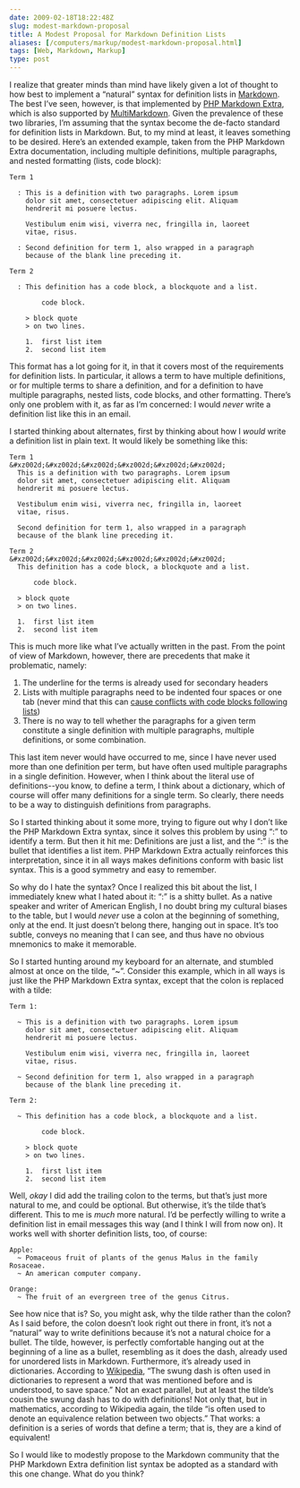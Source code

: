 ```yaml
--- 
date: 2009-02-18T18:22:48Z
slug: modest-markdown-proposal
title: A Modest Proposal for Markdown Definition Lists
aliases: [/computers/markup/modest-markdown-proposal.html]
tags: [Web, Markdown, Markup]
type: post
---
```


I realize that greater minds than mind have likely given a lot of thought to how
best to implement a “natural” syntax for definition lists in [Markdown]. The
best I’ve seen, however, is that implemented by [PHP Markdown Extra], which is
also supported by [MultiMarkdown]. Given the prevalence of these two libraries,
I’m assuming that the syntax become the de-facto standard for definition lists
in Markdown. But, to my mind at least, it leaves something to be desired. Here’s
an extended example, taken from the PHP Markdown Extra documentation, including
multiple definitions, multiple paragraphs, and nested formatting (lists, code
block):

    Term 1

      : This is a definition with two paragraphs. Lorem ipsum 
        dolor sit amet, consectetuer adipiscing elit. Aliquam 
        hendrerit mi posuere lectus.

        Vestibulum enim wisi, viverra nec, fringilla in, laoreet
        vitae, risus.

      : Second definition for term 1, also wrapped in a paragraph
        because of the blank line preceding it.

    Term 2

      : This definition has a code block, a blockquote and a list.

            code block.

        > block quote
        > on two lines.

        1.  first list item
        2.  second list item

This format has a lot going for it, in that it covers most of the requirements
for definition lists. In particular, it allows a term to have multiple
definitions, or for multiple terms to share a definition, and for a definition
to have multiple paragraphs, nested lists, code blocks, and other formatting.
There’s only one problem with it, as far as I’m concerned: I would *never* write
a definition list like this in an email.

I started thinking about alternates, first by thinking about how I *would* write
a definition list in plain text. It would likely be something like this:

    Term 1
    &#xz002d;&#xz002d;&#xz002d;&#xz002d;&#xz002d;&#xz002d;
      This is a definition with two paragraphs. Lorem ipsum 
      dolor sit amet, consectetuer adipiscing elit. Aliquam 
      hendrerit mi posuere lectus.

      Vestibulum enim wisi, viverra nec, fringilla in, laoreet
      vitae, risus.

      Second definition for term 1, also wrapped in a paragraph
      because of the blank line preceding it.

    Term 2
    &#xz002d;&#xz002d;&#xz002d;&#xz002d;&#xz002d;&#xz002d;
      This definition has a code block, a blockquote and a list.

          code block.

      > block quote
      > on two lines.

      1.  first list item
      2.  second list item

This is much more like what I’ve actually written in the past. From the point of
view of Markdown, however, there are precedents that make it problematic,
namely:

1.  The underline for the terms is already used for secondary headers
2.  Lists with multiple paragraphs need to be indented four spaces or one tab
    (never mind that this can [cause conflicts with code blocks following
    lists])
3.  There is no way to tell whether the paragraphs for a given term constitute a
    single definition with multiple paragraphs, multiple definitions, or some
    combination.

This last item never would have occurred to me, since I have never used more
than one definition per term, but have often used multiple paragraphs in a
single definition. However, when I think about the literal use of
definitions--you know, to define a term, I think about a dictionary, which of
course will offer many definitions for a single term. So clearly, there needs to
be a way to distinguish definitions from paragraphs.

So I started thinking about it some more, trying to figure out why I don’t like
the PHP Markdown Extra syntax, since it solves this problem by using “:” to
identify a term. But then it hit me: Definitions are just a list, and the “:” is
the bullet that identifies a list item. PHP Markdown Extra actually reinforces
this interpretation, since it in all ways makes definitions conform with basic
list syntax. This is a good symmetry and easy to remember.

So why do I hate the syntax? Once I realized this bit about the list, I
immediately knew what I hated about it: “:” is a shitty bullet. As a native
speaker and writer of American English, I no doubt bring my cultural biases to
the table, but I would *never* use a colon at the beginning of something, only
at the end. It just doesn’t belong there, hanging out in space. It’s too subtle,
conveys no meaning that I can see, and thus have no obvious mnemonics to make it
memorable.

So I started hunting around my keyboard for an alternate, and stumbled almost at
once on the tilde, “\~”. Consider this example, which in all ways is just like
the PHP Markdown Extra syntax, except that the colon is replaced with a tilde:

    Term 1:

      ~ This is a definition with two paragraphs. Lorem ipsum 
        dolor sit amet, consectetuer adipiscing elit. Aliquam 
        hendrerit mi posuere lectus.

        Vestibulum enim wisi, viverra nec, fringilla in, laoreet
        vitae, risus.

      ~ Second definition for term 1, also wrapped in a paragraph
        because of the blank line preceding it.

    Term 2:

      ~ This definition has a code block, a blockquote and a list.

            code block.

        > block quote
        > on two lines.

        1.  first list item
        2.  second list item

Well, *okay* I did add the trailing colon to the terms, but that’s just more
natural to me, and could be optional. But otherwise, it’s the tilde that’s
different. This to me is *much* more natural. I’d be perfectly willing to write
a definition list in email messages this way (and I think I will from now on).
It works well with shorter definition lists, too, of course:

    Apple:
      ~ Pomaceous fruit of plants of the genus Malus in the family Rosaceae.
      ~ An american computer company.

    Orange:
      ~ The fruit of an evergreen tree of the genus Citrus.

See how nice that is? So, you might ask, why the tilde rather than the colon? As
I said before, the colon doesn’t look right out there in front, it’s not a
“natural” way to write definitions because it’s not a natural choice for a
bullet. The tilde, however, is perfectly comfortable hanging out at the
beginning of a line as a bullet, resembling as it does the dash, already used
for unordered lists in Markdown. Furthermore, it’s already used in dictionaries.
According to [Wikipedia], “The swung dash is often used in dictionaries to
represent a word that was mentioned before and is understood, to save space.”
Not an exact parallel, but at least the tilde’s cousin the swung dash has to do
with definitions! Not only that, but in mathematics, according to Wikipedia
again, the tilde “is often used to denote an equivalence relation between two
objects.” That works: a definition is a series of words that define a term; that
is, they are a kind of equivalent!

So I would like to modestly propose to the Markdown community that the PHP
Markdown Extra definition list syntax be adopted as a standard with this one
change. What do you think?

  [Markdown]: http://daringfireball.net/projects/markdown/
    "Daring Fireball: Markdown"
  [PHP Markdown Extra]: http://michelf.com/projects/php-markdown/extra/#def-list
    "PHP Markdown Extra: Definition Lists"
  [MultiMarkdown]: http://fletcherpenney.net/multimarkdown/users_guide/multimarkdown_syntax_guide/#definitionlists
    "MultiMarkdown Syntax Guide: Definition Lists"
  [cause conflicts with code blocks following lists]: http://six.pairlist.net/pipermail/markdown-discuss/2009-February/001440.html
  [Wikipedia]: https://en.wikipedia.org/wiki/Tilde "Wikipedia: “Tilde”"
